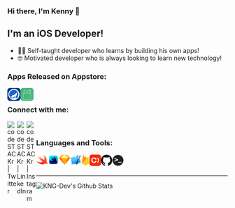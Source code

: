 ### Hi there, I'm Kenny 👋

## I'm an iOS Developer!
- 👨‍💻 Self-taught developer who learns by building his own apps!
- 🤓 Motivated developer who is always looking to learn new technology!


### Apps Released on Appstore:

[<img align="left" alt="" width="30px" src="AlphaRexLogo.png"/>][AlphaRex]
[<img align="left" alt="CookAList" width="30px" src="CookAListLogo.png"/>][CookAList]

<br />

### Connect with me:

[<img align="left" alt="codeSTACKr | Twitter" width="22px" src="https://cdn.jsdelivr.net/npm/simple-icons@v3/icons/twitter.svg" />][twitter]
[<img align="left" alt="codeSTACKr | LinkedIn" width="22px" src="https://cdn.jsdelivr.net/npm/simple-icons@v3/icons/linkedin.svg" />][linkedin]
[<img align="left" alt="codeSTACKr | Instagram" width="22px" src="https://cdn.jsdelivr.net/npm/simple-icons@v3/icons/instagram.svg" />][instagram]

<br />

### Languages and Tools:
<img align="left" alt="Gatsby" width="26px" src="Swift_logo.png" />
<img align="left" alt="Gatsby" width="26px" src="SwiftUILogo.png" />
<img align="left" alt="Gatsby" width="26px" src="Sketch_Logo.png" />
<img align="left" alt="Gatsby" width="26px" src="XcodeLogo.png" />
<img align="left" alt="Gatsby" width="18px" src="FirebaseLogo.png" />
<img align="left" alt="Gatsby" width="26px" src="CocoapodsLogo.png" />
<img align="left" alt="GitHub" width="26px" src="https://raw.githubusercontent.com/github/explore/78df643247d429f6cc873026c0622819ad797942/topics/github/github.png" />
<img align="left" alt="HTML5" width="26px" src="https://raw.githubusercontent.com/github/explore/80688e429a7d4ef2fca1e82350fe8e3517d3494d/topics/terminal/terminal.png" />

<br />
<br />

---

<img align="left" alt="KNG-Dev's Github Stats" src="https://github-readme-stats.vercel.app/api?username=KNG-Dev&show_icons=true&hide_border=true" />

[AlphaRex]: https://apps.apple.com/us/app/alpharex/id1516005642
[CookAList]: https://apps.apple.com/ca/app/cookalist/id1467768162
[twitter]: https://twitter.com/ken_kennedy_ho
[instagram]: https://www.instagram.com/kenkennedyho/
[linkedin]: https://www.linkedin.com/in/kenny-ho-84b039a3/

